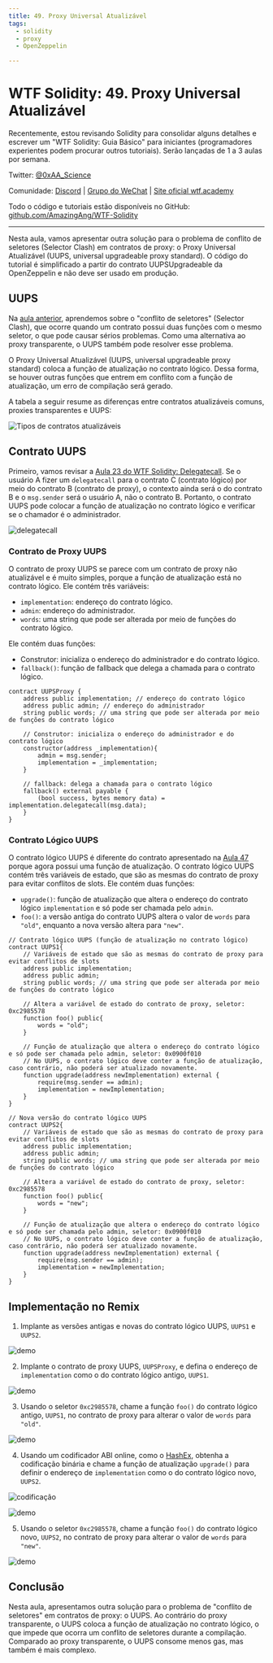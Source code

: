 ```yaml
---
title: 49. Proxy Universal Atualizável
tags:
  - solidity
  - proxy
  - OpenZeppelin

---
```


# WTF Solidity: 49. Proxy Universal Atualizável

Recentemente, estou revisando Solidity para consolidar alguns detalhes e escrever um "WTF Solidity: Guia Básico" para iniciantes (programadores experientes podem procurar outros tutoriais). Serão lançadas de 1 a 3 aulas por semana.

Twitter: [@0xAA_Science](https://twitter.com/0xAA_Science)

Comunidade: [Discord](https://discord.gg/5akcruXrsk) | [Grupo do WeChat](https://docs.google.com/forms/d/e/1FAIpQLSe4KGT8Sh6sJ7hedQRuIYirOoZK_85miz3dw7vA1-YjodgJ-A/viewform?usp=sf_link) | [Site oficial wtf.academy](https://wtf.academy)

Todo o código e tutoriais estão disponíveis no GitHub: [github.com/AmazingAng/WTF-Solidity](https://github.com/AmazingAng/WTF-Solidity)

-----

Nesta aula, vamos apresentar outra solução para o problema de conflito de seletores (Selector Clash) em contratos de proxy: o Proxy Universal Atualizável (UUPS, universal upgradeable proxy standard). O código do tutorial é simplificado a partir do contrato UUPSUpgradeable da OpenZeppelin e não deve ser usado em produção.

## UUPS

Na [aula anterior](../48_TransparentProxy/readme.md), aprendemos sobre o "conflito de seletores" (Selector Clash), que ocorre quando um contrato possui duas funções com o mesmo seletor, o que pode causar sérios problemas. Como uma alternativa ao proxy transparente, o UUPS também pode resolver esse problema.

O Proxy Universal Atualizável (UUPS, universal upgradeable proxy standard) coloca a função de atualização no contrato lógico. Dessa forma, se houver outras funções que entrem em conflito com a função de atualização, um erro de compilação será gerado.

A tabela a seguir resume as diferenças entre contratos atualizáveis comuns, proxies transparentes e UUPS:

![Tipos de contratos atualizáveis](./img/49-1.png)

## Contrato UUPS

Primeiro, vamos revisar a [Aula 23 do WTF Solidity: Delegatecall](../23_Delegatecall/readme.md). Se o usuário A fizer um `delegatecall` para o contrato C (contrato lógico) por meio do contrato B (contrato de proxy), o contexto ainda será o do contrato B e o `msg.sender` será o usuário A, não o contrato B. Portanto, o contrato UUPS pode colocar a função de atualização no contrato lógico e verificar se o chamador é o administrador.

![delegatecall](./img/49-2.png)

### Contrato de Proxy UUPS

O contrato de proxy UUPS se parece com um contrato de proxy não atualizável e é muito simples, porque a função de atualização está no contrato lógico. Ele contém três variáveis:
- `implementation`: endereço do contrato lógico.
- `admin`: endereço do administrador.
- `words`: uma string que pode ser alterada por meio de funções do contrato lógico.

Ele contém duas funções:

- Construtor: inicializa o endereço do administrador e do contrato lógico.
- `fallback()`: função de fallback que delega a chamada para o contrato lógico.

```solidity
contract UUPSProxy {
    address public implementation; // endereço do contrato lógico
    address public admin; // endereço do administrador
    string public words; // uma string que pode ser alterada por meio de funções do contrato lógico

    // Construtor: inicializa o endereço do administrador e do contrato lógico
    constructor(address _implementation){
        admin = msg.sender;
        implementation = _implementation;
    }

    // fallback: delega a chamada para o contrato lógico
    fallback() external payable {
        (bool success, bytes memory data) = implementation.delegatecall(msg.data);
    }
}
```

### Contrato Lógico UUPS

O contrato lógico UUPS é diferente do contrato apresentado na [Aula 47](../47_Upgrade/readme.md) porque agora possui uma função de atualização. O contrato lógico UUPS contém três variáveis de estado, que são as mesmas do contrato de proxy para evitar conflitos de slots. Ele contém duas funções:
- `upgrade()`: função de atualização que altera o endereço do contrato lógico `implementation` e só pode ser chamada pelo `admin`.
- `foo()`: a versão antiga do contrato UUPS altera o valor de `words` para `"old"`, enquanto a nova versão altera para `"new"`.

```solidity
// Contrato lógico UUPS (função de atualização no contrato lógico)
contract UUPS1{
    // Variáveis de estado que são as mesmas do contrato de proxy para evitar conflitos de slots
    address public implementation; 
    address public admin; 
    string public words; // uma string que pode ser alterada por meio de funções do contrato lógico

    // Altera a variável de estado do contrato de proxy, seletor: 0xc2985578
    function foo() public{
        words = "old";
    }

    // Função de atualização que altera o endereço do contrato lógico e só pode ser chamada pelo admin, seletor: 0x0900f010
    // No UUPS, o contrato lógico deve conter a função de atualização, caso contrário, não poderá ser atualizado novamente.
    function upgrade(address newImplementation) external {
        require(msg.sender == admin);
        implementation = newImplementation;
    }
}

// Nova versão do contrato lógico UUPS
contract UUPS2{
    // Variáveis de estado que são as mesmas do contrato de proxy para evitar conflitos de slots
    address public implementation; 
    address public admin; 
    string public words; // uma string que pode ser alterada por meio de funções do contrato lógico

    // Altera a variável de estado do contrato de proxy, seletor: 0xc2985578
    function foo() public{
        words = "new";
    }

    // Função de atualização que altera o endereço do contrato lógico e só pode ser chamada pelo admin, seletor: 0x0900f010
    // No UUPS, o contrato lógico deve conter a função de atualização, caso contrário, não poderá ser atualizado novamente.
    function upgrade(address newImplementation) external {
        require(msg.sender == admin);
        implementation = newImplementation;
    }
}
```

## Implementação no Remix

1. Implante as versões antigas e novas do contrato lógico UUPS, `UUPS1` e `UUPS2`.

![demo](./img/49-3.jpg)

2. Implante o contrato de proxy UUPS, `UUPSProxy`, e defina o endereço de `implementation` como o do contrato lógico antigo, `UUPS1`.

![demo](./img/49-4.jpg)

3. Usando o seletor `0xc2985578`, chame a função `foo()` do contrato lógico antigo, `UUPS1`, no contrato de proxy para alterar o valor de `words` para `"old"`.

![demo](./img/49-5.jpg)

4. Usando um codificador ABI online, como o [HashEx](https://abi.hashex.org/), obtenha a codificação binária e chame a função de atualização `upgrade()` para definir o endereço de `implementation` como o do contrato lógico novo, `UUPS2`.

![codificação](./img/49-3.png)

![demo](./img/49-6.jpg)

5. Usando o seletor `0xc2985578`, chame a função `foo()` do contrato lógico novo, `UUPS2`, no contrato de proxy para alterar o valor de `words` para `"new"`.

![demo](./img/49-7.jpg)

## Conclusão

Nesta aula, apresentamos outra solução para o problema de "conflito de seletores" em contratos de proxy: o UUPS. Ao contrário do proxy transparente, o UUPS coloca a função de atualização no contrato lógico, o que impede que ocorra um conflito de seletores durante a compilação. Comparado ao proxy transparente, o UUPS consome menos gas, mas também é mais complexo.

